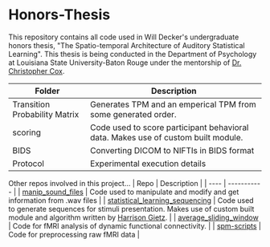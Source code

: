 # Honors-Thesis

This repository contains all code used in Will Decker's undergraduate honors thesis, "The Spatio-temporal Architecture of Auditory Statistical Learning". This thesis is being conducted in the Department of Psychology at Louisiana State University-Baton Rouge under the mentorship of [Dr. Christopher Cox](https://www.lsu.edu/hss/psychology/faculty/cognitive/cox.php). 

| Folder | Description |
| ------ | ----------- |
| Transition Probability Matrix | Generates TPM and an emperical TPM from some generated order. |
| scoring | Code used to score participant behavioral data. Makes use of custom built module. |
| BIDS | Converting DICOM to NIFTIs in BIDS format |
| Protocol | Experimental execution details |

Other repos involved in this project...
| Repo | Description |
| ---- | ----------- |
| [manip_sound_files](https://github.com/w-decker/manip_sound_files) | Code used to manipulate and modify and get information from .wav files |
| [statistical_learning_sequencing](https://github.com/w-decker/statistical_learning_sequencing) | Code used to generate sequences for stimuli presentation. Makes use of custom built module and algorithm written by [Harrison Gietz](https://github.com/hubarruby). |
| [average_sliding_window](https://github.com/w-decker/average_sliding_window) | Code for fMRI analysis of dynamic functional connectivity. |
| [spm-scripts](https://github.com/w-decker/spm-scripts) | Code for preprocessing raw fMRI data |




